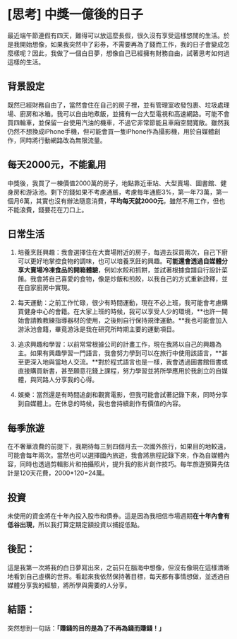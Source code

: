 # [思考] 中獎一億後的日子



最近端午節連假有四天，難得可以放這麼長假，很久沒有享受這樣悠閒的生活。於是我開始想像，如果我突然中了彩券，不需要再為了錢而工作，我的日子會變成怎麼樣呢？因此，我做了一個白日夢，想像自己已經擁有財務自由，試著思考如何過這樣的生活。

<!--more-->

## 背景設定
既然已經財務自由了，當然會住在自己的房子裡，並有管理室收發包裹、垃圾處理場、廚房和冰箱。我可以自由地煮飯，並擁有一台大型電視和高速網路。可能不會買四輪車，並保留一台使用汽油的機車，不過它非常節能且車廂空間寬敞。雖然我仍然不想換成iPhone手機，但可能會買一隻iPhone作為攝影機，用於自媒體創作，同時將行動網路改為無限流量。

## 每天2000元，不能亂用
中獎後，我買了一棟價值2000萬的房子，地點靠近車站、大型賣場、圖書館、健身房和游泳池。剩下的錢如果不考慮通脹，考慮每年通膨3%，第一年73萬，第一個月6萬，其實也沒有辦法隨意消費，**平均每天就2000元**，雖然不用工作，但也不能浪費，錢要花在刀口上。

## 日常生活
1. 培養烹飪興趣：我會選擇住在大賣場附近的房子，每週去採買兩次，自己下廚可以更好地掌控食物的調味，也可以培養烹飪的興趣。**可能還會透過自媒體分享大賣場冷凍食品的開箱體驗**，例如水餃和抓餅，並試著根據食譜自行設計菜餚。我會將自己喜愛的食物，像是炒飯和煎餃，以我自己的方式重新詮釋，並在自家廚房中實現。

2. 每天運動：之前工作忙碌，很少有時間運動，現在不必上班，我可能會考慮購買健身中心的會籍。在大家上班的時候，我可以享受人少的環境，**也許一開始會請教教練指導器材的使用，之後則自行保持規律運動。**我也可能會加入游泳池會籍，畢竟游泳是我在研究所時期主要的運動項目。

3. 追求興趣和學習：以前常常根據公司的計畫工作，現在我將以自己的興趣為主。如果有興趣學習一門語言，我會努力學到可以在旅行中使用該語言，**甚至更深入地與當地人交流。**對於程式語言也是一樣，我會透過圖書館借書或直接購買新書，甚至願意花錢上課程，努力學習並將所學應用於我創立的自媒體，與同路人分享我的心得。

4. 娛樂：當然還是有時間追劇和觀賞電影，但我可能會試著記錄下來，同時分享到自媒體上。在休息的時候，我也會持續創作有價值的內容。

## 每季旅遊
在不奢華浪費的前提下，我期待每三到四個月去一次國外旅行，如果目的地較遠，可能會每年兩次。當然也可以選擇國內旅遊，我會將旅程記錄下來，作為自媒體內容，同時也透過剪輯影片和拍攝照片，提升我的影片創作技巧。每年旅遊預算先估計是120天花費，2000*120=24萬。

## 投資
未使用的資金將在十年內投入股市和債券。這是因為我相信市場週期**在十年內會有低谷出現**，所以我打算定期定額投資以捕捉低點。

## 後記：
這是我第一次將我的白日夢寫出來，之前只在腦海中想像，但沒有像現在這樣清晰地看到自己虛構的世界。看起來我依然保持著目標，每天都有事情想做，並透過自媒體分享我的經驗，將所學與需要的人分享。

## 結語：
突然想到一句話：**「賺錢的目的是為了不再為錢而賺錢！」**
